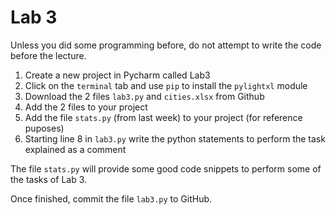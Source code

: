 # Lab 3

Unless you did some programming before, do not attempt to write the code before the lecture.

1. Create a new project in Pycharm called Lab3
2. Click on the `terminal` tab and use `pip` to install the `pylightxl` module
3. Download the 2 files `lab3.py` and `cities.xlsx` from Github
4. Add the 2 files to your project
5. Add the file `stats.py` (from last week) to your project (for reference puposes)
6. Starting line 8 in `lab3.py` write the python statements to perform the task explained as a comment

The file `stats.py` will provide some good code snippets to perform some of the tasks of Lab 3.

Once finished, commit the file `lab3.py` to GitHub.
